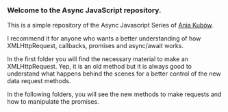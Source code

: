 ### Welcome to the Async JavaScript repository.

This is a simple repository of the Async Javascript Series of [Ania Kubów](https://www.youtube.com/watch?v=wdvruTuWvW8).

I recommend it for anyone who wants a better understanding of how XMLHttpRequest, callbacks, promises and async/await works.

In the first folder you will find the necessary material to make an XMLHttpRequest. Yep, it is an old method but it is always good to understand what happens behind the scenes for a better control of the new data request methods.

In the following folders, you will see the new methods to make requests and how to manipulate the promises.

